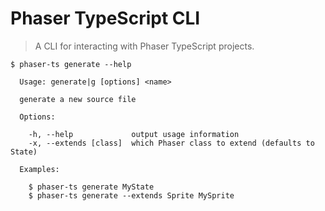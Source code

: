 # Phaser TypeScript CLI

> A CLI for interacting with Phaser TypeScript projects.

```
$ phaser-ts generate --help

  Usage: generate|g [options] <name>

  generate a new source file

  Options:

    -h, --help             output usage information
    -x, --extends [class]  which Phaser class to extend (defaults to State)

  Examples:

    $ phaser-ts generate MyState
    $ phaser-ts generate --extends Sprite MySprite

```

